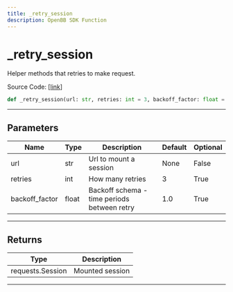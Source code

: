 ```yaml
---
title: _retry_session
description: OpenBB SDK Function
---
```


# _retry_session

Helper methods that retries to make request.

Source Code: [[link](https://github.com/OpenBB-finance/OpenBBTerminal/tree/main/openbb_terminal/alternative/oss/runa_model.py#L32)]
```python
def _retry_session(url: str, retries: int = 3, backoff_factor: float = 1.0) -> requests.sessions.Session
```
---
## Parameters
| Name | Type | Description | Default | Optional |
| ---- | ---- | ----------- | ------- | -------- |
| url | str | Url to mount a session | None | False |
| retries | int | How many retries | 3 | True |
| backoff_factor | float | Backoff schema - time periods between retry | 1.0 | True |

---
## Returns
| Type | Description |
| ---- | ----------- |
| requests.Session | Mounted session |
---
